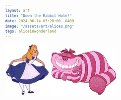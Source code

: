 ```yaml
---
layout: art
title: "Down the Rabbit Hole!"
date: 2024-06-14 03:20:00 -0400
image: "/assets/art/alices.png"
tags: aliceinwonderland
---
```


<img src= "/assets/images/alice (1).gif"  style="max-width:100%;max-height:100vh"> <img src= "/assets/images/alicenwonderland.gif"  style="max-width:100%;max-height:100vh">